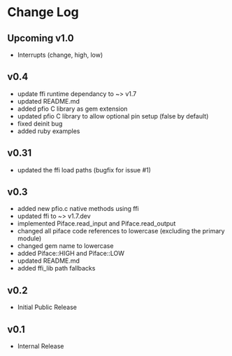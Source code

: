 # Change Log

## Upcoming v1.0
 - Interrupts (change, high, low)

## v0.4
 - update ffi runtime dependancy to ~> v1.7
 - updated README.md
 - added pfio C library as gem extension
 - updated pfio C library to allow optional pin setup (false by default)
 - fixed deinit bug
 - added ruby examples

## v0.31
 - updated the ffi load paths (bugfix for issue #1)

## v0.3
 - added new pfio.c native methods using ffi
 - updated ffi to ~> v1.7.dev
 - implemented Piface.read_input and Piface.read_output
 - changed all piface code references to lowercase (excluding the primary module)
 - changed gem name to lowercase
 - added Piface::HIGH and Piface::LOW
 - updated README.md
 - added ffi_lib path fallbacks

## v0.2
 - Initial Public Release

## v0.1
 - Internal Release
